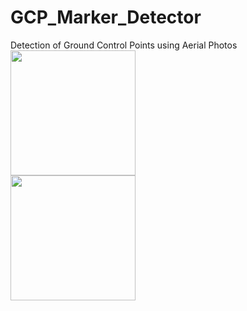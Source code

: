 # GCP_Marker_Detector
Detection of Ground Control Points using Aerial Photos </br>
<image src="https://github.com/trojanskehesten/GCP_Marker_Detector/blob/master/32.PNG" width="200">  
<image src="https://github.com/trojanskehesten/GCP_Marker_Detector/blob/master/I3.PNG" width="200">
